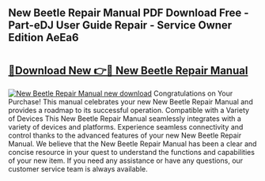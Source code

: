 ## New Beetle Repair Manual PDF Download Free - Part-eDJ User Guide Repair - Service Owner Edition AeEa6

# <h2><a href="http://bc84257.oget.top/?id=New+Beetle+Repair+Manual">🔗Download New 👉🔴 New Beetle Repair Manual</a></h2>

[![New Beetle Repair Manual new download](https://i.imgur.com/5g1atiW.png)](http://bc84257.oget.top/?id=New+Beetle+Repair+Manual)
Congratulations on Your Purchase! This manual celebrates your new New Beetle Repair Manual and provides a roadmap to its successful operation. Compatible with a Variety of Devices This New Beetle Repair Manual seamlessly integrates with a variety of devices and platforms. Experience seamless connectivity and control thanks to the advanced features of your new New Beetle Repair Manual. We believe that the New Beetle Repair Manual has been a clear and concise resource in your quest to understand the functions and capabilities of your new item. If you need any assistance or have any questions, our customer service team is always available.
